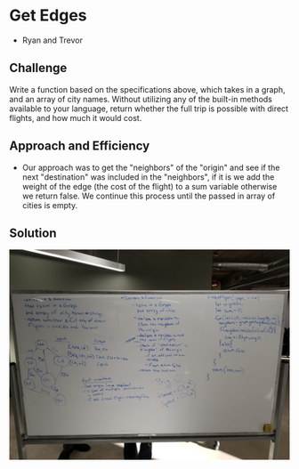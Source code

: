 # Get Edges
* Ryan and Trevor

## Challenge
Write a function based on the specifications above, which takes in a graph, and an array of city names. Without utilizing any of the built-in methods available to your language, return whether the full trip is possible with direct flights, and how much it would cost.

## Approach and Efficiency
* Our approach was to get the "neighbors" of the "origin" and see if the next "destination" was included in the "neighbors", if it is we add the weight of the edge (the cost of the flight) to a sum variable otherwise we return false. We continue this process until the passed in array of cities is empty.

## Solution
<img src="assets/get-edges.jpg">